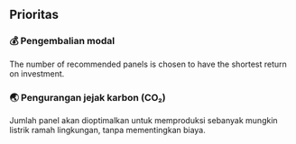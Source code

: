 ## Prioritas

### 💰 Pengembalian modal
The number of recommended panels is chosen to have the shortest return on investment.


### 🌏 Pengurangan jejak karbon (CO₂)
Jumlah panel akan dioptimalkan untuk memproduksi sebanyak mungkin listrik ramah lingkungan, tanpa mementingkan biaya.